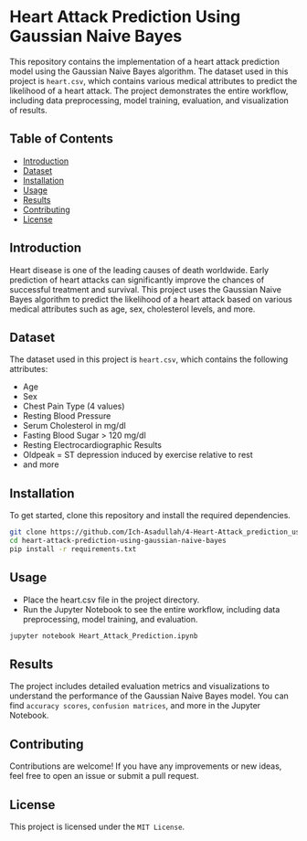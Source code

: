 # Heart Attack Prediction Using Gaussian Naive Bayes

This repository contains the implementation of a heart attack prediction model using the Gaussian Naive Bayes algorithm. The dataset used in this project is `heart.csv`, which contains various medical attributes to predict the likelihood of a heart attack. The project demonstrates the entire workflow, including data preprocessing, model training, evaluation, and visualization of results.

## Table of Contents

- [Introduction](#introduction)
- [Dataset](#dataset)
- [Installation](#installation)
- [Usage](#usage)
- [Results](#results)
- [Contributing](#contributing)
- [License](#license)

## Introduction

Heart disease is one of the leading causes of death worldwide. Early prediction of heart attacks can significantly improve the chances of successful treatment and survival. This project uses the Gaussian Naive Bayes algorithm to predict the likelihood of a heart attack based on various medical attributes such as age, sex, cholesterol levels, and more.

## Dataset

The dataset used in this project is `heart.csv`, which contains the following attributes:

- Age
- Sex
- Chest Pain Type (4 values)
- Resting Blood Pressure
- Serum Cholesterol in mg/dl
- Fasting Blood Sugar > 120 mg/dl
- Resting Electrocardiographic Results
- Oldpeak = ST depression induced by exercise relative to rest
- and more

## Installation

To get started, clone this repository and install the required dependencies.

```bash
git clone https://github.com/Ich-Asadullah/4-Heart-Attack_prediction_using_guassian-native-bayes.git
cd heart-attack-prediction-using-gaussian-naive-bayes
pip install -r requirements.txt
```

## Usage

- Place the heart.csv file in the project directory.
- Run the Jupyter Notebook to see the entire workflow, including data preprocessing, model training, and evaluation.
```bash
jupyter notebook Heart_Attack_Prediction.ipynb
```

## Results
The project includes detailed evaluation metrics and visualizations to understand the performance of the Gaussian Naive Bayes model. You can find `accuracy scores`, `confusion matrices`, and more in the Jupyter Notebook.

## Contributing
Contributions are welcome! If you have any improvements or new ideas, feel free to open an issue or submit a pull request.

## License
This project is licensed under the `MIT License`.

